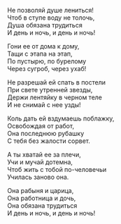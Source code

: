 Не позволяй душе лениться!  
Чтоб в ступе воду не толочь,  
Душа обязана трудиться  
И день и ночь, и день и ночь!

Гони ее от дома к дому,  
Тащи с этапа на этап,  
По пустырю, по бурелому  
Через сугроб, через ухаб!

Не разрешай ей спать в постели  
При свете утренней звезды,  
Держи лентяйку в черном теле  
И не снимай с нее узды!

Коль дать ей вздумаешь поблажку,  
Освобождая от работ,  
Она последнюю рубашку  
С тебя без жалости сорвет.

А ты хватай ее за плечи,  
Учи и мучай дотемна,  
Чтоб жить с тобой по-человечьи  
Училась заново она.

Она рабыня и царица,  
Она работница и дочь,  
Она обязана трудиться  
И день и ночь, и день и ночь!